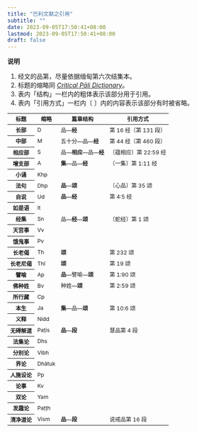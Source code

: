 ```yaml
---
title: "巴利文献之引用"
subtitle: ""
date: 2023-09-05T17:50:41+08:00
lastmod: 2023-09-05T17:50:41+08:00
draft: false
---
```


**说明**

1. 经文的品第，尽量依据缅甸第六次结集本。
1. 标题的缩略同 [*Critical Pāli Dictionary*](https://cpd.uni-koeln.de/intro/vol1_epileg_abbrev_texts)。
1. 表内「结构」一栏内的粗体表示该部分用于引用。
1. 表内「引用方式」一栏内〔 〕内的内容表示该部分有时被省略。

<table class="table border-top" style="font-size: 0.875em;">
  <thead>
    <tr>
      <th scope="col">标题</th>
      <th scope="col">缩略</th>
      <th scope="col">篇章结构</th>
      <th scope="col">引用方式</th>
    </tr>
  </thead>
  <tbody>
    <tr>
      <th scope="row">长部</th>
      <td>D</td>
      <td>品—<strong>经</strong></td>
      <td>第 16 经〔第 131 段〕</td>
    </tr>
    <tr>
      <th scope="row">中部</th>
      <td>M</td>
      <td>五十分—品—<strong>经</strong></td>
      <td>第 44 经〔第 460 段〕</td>
    </tr>
    <tr>
      <th scope="row">相应部</th>
      <td>S</td>
      <td>品—<strong>相应</strong>—品—<strong>经</strong></td>
      <td>〔蕴相应〕第 22:59 经</td>
    </tr>
    <tr>
      <th scope="row">增支部</th>
      <td>A</td>
      <td><strong>集</strong>—品—<strong>经</strong></td>
      <td>〔一集〕第 1:11 经</td>
    </tr>
    <tr>
      <th scope="row">小诵</th>
      <td>Khp</td>
      <td></td>
      <td></td>
    </tr>
    <tr>
      <th scope="row">法句</th>
      <td>Dhp</td>
      <td><strong>品</strong>—<strong>颂</strong></td>
      <td>〔心品〕第 35 颂</td>
    </tr>
    <tr>
      <th scope="row">自说</th>
      <td>Ud</td>
      <td><strong>品</strong>—<strong>经</strong></td>
      <td>第 4:5 经</td>
    </tr>
    <tr>
      <th scope="row">如是语</th>
      <td>It</td>
      <td></td>
      <td></td>
    </tr>
    <tr>
      <th scope="row">经集</th>
      <td>Sn</td>
      <td>品—<strong>经</strong>—<strong>颂</strong></td>
      <td>〔蛇经〕第 1 颂</td>
    </tr>
    <tr>
      <th scope="row">天宫事</th>
      <td>Vv</td>
      <td></td>
      <td></td>
    </tr>
    <tr>
      <th scope="row">饿鬼事</th>
      <td>Pv</td>
      <td></td>
      <td></td>
    </tr>
    <tr>
      <th scope="row">长老偈</th>
      <td>Th</td>
      <td><strong>颂</strong></td>
      <td>第 232 颂</td>
    </tr>
    <tr>
      <th scope="row">长老尼偈</th>
      <td>Thī</td>
      <td><strong>颂</strong></td>
      <td>第 19 颂</td>
    </tr>
    <tr>
      <th scope="row">譬喻</th>
      <td>Ap</td>
      <td><strong>品</strong>—譬喻—<strong>颂</strong></td>
      <td>第 1:90 颂</td>
    </tr>
    <tr>
      <th scope="row">佛种姓</th>
      <td>Bv</td>
      <td>种姓—<strong>颂</strong></td>
      <td>第 2:59 颂</td>
    </tr>
    <tr>
      <th scope="row">所行藏</th>
      <td>Cp</td>
      <td></td>
      <td></td>
    </tr>
    <tr>
      <th scope="row">本生</th>
      <td>Ja</td>
      <td><strong>集</strong>—品—<strong>颂</strong></td>
      <td>第 10:6 颂</td>
    </tr>
    <tr>
      <th scope="row">义释</th>
      <td>Nidd</td>
      <td></td>
      <td></td>
    </tr>
    <tr>
      <th scope="row">无碍解道</th>
      <td>Paṭis</td>
      <td><strong>品</strong>—<strong>段</strong></td>
      <td>慧品第 4 段</td>
    </tr>
    <tr>
      <th scope="row">法集论</th>
      <td>Dhs</td>
      <td></td>
      <td></td>
    </tr>
    <tr>
      <th scope="row">分别论</th>
      <td>Vibh</td>
      <td></td>
      <td></td>
    </tr>
    <tr>
      <th scope="row">界论</th>
      <td>Dhātuk</td>
      <td></td>
      <td></td>
    </tr>
    <tr>
      <th scope="row">人施设论</th>
      <td>Pp</td>
      <td></td>
      <td></td>
    </tr>
    <tr>
      <th scope="row">论事</th>
      <td>Kv</td>
      <td></td>
      <td></td>
    </tr>
    <tr>
      <th scope="row">双论</th>
      <td>Yam</td>
      <td></td>
      <td></td>
    </tr>
    <tr>
      <th scope="row">发趣论</th>
      <td>Paṭṭh</td>
      <td></td>
      <td></td>
    </tr>
    <tr>
      <th scope="row">清净道论</th>
      <td>Vism</td>
      <td><strong>品</strong>—<strong>段</strong></td>
      <td>说戒品第 16 段</td>
    </tr>
  </tbody>
</table>

